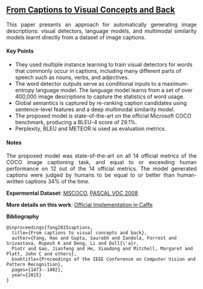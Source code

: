## [From Captions to Visual Concepts and Back](http://www.cv-foundation.org/openaccess/content_cvpr_2015/papers/Fang_From_Captions_to_2015_CVPR_paper.pdf)

<p align="justify">
This paper presents an approach for automatically generating image descriptions: visual detectors, language models, and multimodal similarity models learnt directly from a dataset of image captions.
<p align="justify">

#### Key Points

- They used multiple instance learning to train visual detectors for words that commonly occur in captions, including many different parts of speech such as nouns, verbs, and adjectives.
- The word detector outputs serve as conditional inputs to a maximum-entropy language model. The language model learns from a set of over 400,000 image descriptions to capture the statistics of word usage.
- Global semantics is captured by re-ranking caption candidates using sentence-level features and a deep multimodal similarity model.
- The proposed model is state-of-the-art on the official Microsoft COCO benchmark, producing a BLEU-4 score of 29.1%.
- Perplexity, BLEU and METEOR is used as evaluation metrics.

#### Notes

<p align="justify">
The proposed model was state-of-the-art on all 14 official metrics of the COCO image captioning task, and equal to or exceeding human performance on 12 out of the 14 official metrics. The model generated captions were judged by humans to be equal to or better than human-written captions 34% of the time.
<p align="justify">

**Expermental Dataset**: [MSCOCO](http://mscoco.org/), [PASCAL VOC 2008](http://host.robots.ox.ac.uk/pascal/VOC/voc2008/)

**More details on this work**: [Official Implementation in Caffe](https://github.com/s-gupta/visual-concepts)

**Bibliography**
```
@inproceedings{fang2015captions,
  title={From captions to visual concepts and back},
  author={Fang, Hao and Gupta, Saurabh and Iandola, Forrest and Srivastava, Rupesh K and Deng, Li and Doll{\'a}r, 
  Piotr and Gao, Jianfeng and He, Xiaodong and Mitchell, Margaret and Platt, John C and others},
  booktitle={Proceedings of the IEEE Conference on Computer Vision and Pattern Recognition},
  pages={1473--1482},
  year={2015}
}
```

